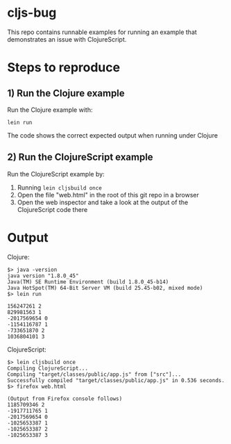 # cljs-bug

This repo contains runnable examples for running an example that demonstrates an issue with ClojureScript.

# Steps to reproduce

## 1) Run the Clojure example

Run the Clojure example with:

    lein run

The code shows the correct expected output when running under Clojure

## 2) Run the ClojureScript example

Run the ClojureScript example by:

1) Running `lein cljsbuild once`
2) Open the file "web.html" in the root of this git repo in a browser
3) Open the web inspector and take a look at the output of the ClojureScript code there

# Output

Clojure:

    $> java -version
    java version "1.8.0_45"
    Java(TM) SE Runtime Environment (build 1.8.0_45-b14)
    Java HotSpot(TM) 64-Bit Server VM (build 25.45-b02, mixed mode)
    $> lein run
    
    156247261 2
    829981563 1
    -2017569654 0
    -1154116787 1
    -733651870 2
    1036804101 3

ClojureScript:

    $> lein cljsbuild once
    Compiling ClojureScript...
    Compiling "target/classes/public/app.js" from ["src"]...
    Successfully compiled "target/classes/public/app.js" in 0.536 seconds.
    $> firefox web.html

    (Output from Firefox console follows)
    1185709346 2
    -1917711765 1
    -2017569654 0
    -1025653387 1
    -1025653387 2
    -1025653387 3
